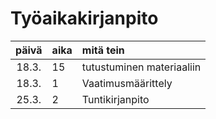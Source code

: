 # Työaikakirjanpito

| päivä | aika | mitä tein  |
| :----:|:-----| :-----|
| 18.3. | 15    | tutustuminen materiaaliin |
| 18.3. | 1    | Vaatimusmäärittely |
| 25.3. | 2    | Tuntikirjanpito |